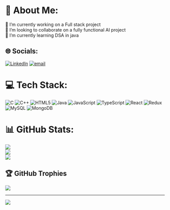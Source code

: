 
# 💫 About Me:
🔭 I’m currently working on a Full stack project<br>👯 I’m looking to collaborate on a fully functional AI project<br>🌱 I’m currently learning DSA in java


## 🌐 Socials:
[![LinkedIn](https://img.shields.io/badge/LinkedIn-%230077B5.svg?logo=linkedin&logoColor=white)](https://www.linkedin.com/in/ahmad-khan04) [![email](https://img.shields.io/badge/Email-D14836?logo=gmail&logoColor=white)](mailto:razakhan.srt786@gmail.com) 

# 💻 Tech Stack:
![C](https://img.shields.io/badge/c-%2300599C.svg?style=for-the-badge&logo=c&logoColor=white) ![C++](https://img.shields.io/badge/c++-%2300599C.svg?style=for-the-badge&logo=c%2B%2B&logoColor=white) ![HTML5](https://img.shields.io/badge/html5-%23E34F26.svg?style=for-the-badge&logo=html5&logoColor=white) ![Java](https://img.shields.io/badge/java-%23ED8B00.svg?style=for-the-badge&logo=openjdk&logoColor=white) ![JavaScript](https://img.shields.io/badge/javascript-%23323330.svg?style=for-the-badge&logo=javascript&logoColor=%23F7DF1E) ![TypeScript](https://img.shields.io/badge/typescript-%23007ACC.svg?style=for-the-badge&logo=typescript&logoColor=white) ![React](https://img.shields.io/badge/react-%2320232a.svg?style=for-the-badge&logo=react&logoColor=%2361DAFB) ![Redux](https://img.shields.io/badge/redux-%23593d88.svg?style=for-the-badge&logo=redux&logoColor=white) ![MySQL](https://img.shields.io/badge/mysql-4479A1.svg?style=for-the-badge&logo=mysql&logoColor=white) ![MongoDB](https://img.shields.io/badge/MongoDB-%234ea94b.svg?style=for-the-badge&logo=mongodb&logoColor=white)
# 📊 GitHub Stats:
![](https://github-readme-stats.vercel.app/api?username=Ahmadrazakhan-786&theme=radical&hide_border=true&include_all_commits=true&count_private=true)<br/>
![](https://github-readme-streak-stats.herokuapp.com/?user=Ahmadrazakhan-786&theme=dark&hide_border=true)<br/>
![](https://github-readme-stats.vercel.app/api/top-langs/?username=Ahmadrazakhan-786&theme=radical&hide_border=true&include_all_commits=true&count_private=true&layout=compact)

## 🏆 GitHub Trophies
![](https://github-profile-trophy.vercel.app/?username=Ahmadrazakhan-786&theme=radical&no-frame=false&no-bg=true&margin-w=4)

---
[![](https://visitcount.itsvg.in/api?id=Ahmadrazakhan-786&icon=0&color=0)](https://visitcount.itsvg.in)

<!-- Proudly created with GPRM ( https://gprm.itsvg.in ) -->
